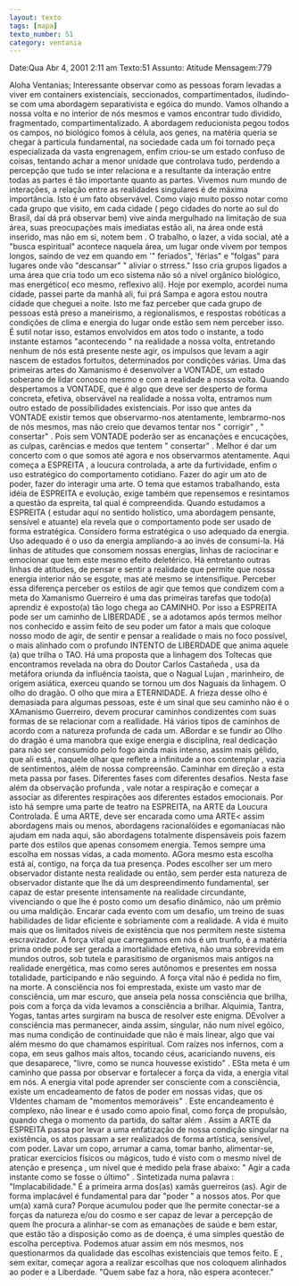 ```yaml
---
layout: texto
tags: [mapa]
texto_number: 51
category: ventania
---
```

Date:Qua Abr 4, 2001 2:11 am
Texto:51
Assunto: Atitude
Mensagem:779

Aloha Ventanias; 
Interessante observar como as pessoas foram levadas a viver em containers existenciais, seccionados, compartimentados, iludindo-se com uma abordagem separativista e egóica do mundo. 
Vamos olhando a nossa volta e no interior de nós mesmos e vamos encontrar tudo dividido, fragmentado, compartimentalizado. 
A abordagem reducionista pegou todos os campos, no biológico fomos à célula, aos genes, na matéria queria se chegar à particula fundamental, na sociedade cada um foi tornado peça especializada da vasta engrenagem, enfim criou-se um estado confuso de coisas, tentando achar a menor unidade que controlava tudo, perdendo a percepção que tudo se inter relaciona e a resultante da interação entre todas as partes é tão importante quanto as partes. 
Vivemos num mundo de interações, a relação entre as realidades singulares é de máxima importância. 
Isto é um fato observável. 
Como viajo muito posso notar como cada grupo que visito, em cada cidade ( pego cidades do norte ao sul do Brasil, daí dá prá observar bem) vive ainda mergulhado na limitação de sua área, suas preocupaçòes mais imediatas estão ali, na área onde está inserido, mas não em si, notem bem . 
O trabalho, o lazer, a vida social, até a "busca espiritual" acontece naquela área, um lugar onde vivem por tempos longos, saindo de vez em quando em '" feriados", 'férias" e "folgas" para lugares onde vão "descansar" " aliviar o strress." 
Isso cria grupos ligados a uma área que cria todo um eco sistema não só a nível orgânico biológico, mas energético( eco mesmo, reflexivo ali). 
Hoje por exemplo, acordei numa cidade, passei parte da manhã ali, fui prá Sampa e agora estou noutra cidade que cheguei a noite. 
Isto me faz perceber que cada grupo de pessoas está preso a maneirismo, a regionalismos, e respostas robóticas a condições de clima e energia do lugar onde estão sem nem perceber isso. 
É sutil notar isso, estamos envolvidos em atos todo o instante, a todo instante estamos "acontecendo " na realidade a nossa volta, entretando nenhum de nós está presente neste agir, os impulsos que levam a agir nascem de estados fortuítos, determinados por condições várias. 
Uma das primeiras artes do Xamanismo é desenvolver a VONTADE, um estado soberano de lidar conosco mesmo e com a realidade a nossa volta. 
Quando despertamos a VONTADE, que é algo que deve ser desperto de forma concreta, efetiva, observável na realidade a nossa volta, entramos num outro estado de possibilidades existenciais. 
Por isso que antes da VONTADE existir temos que observarmo-nos atentamente, lembrarmo-nos de nós mesmos, mas não creio que devamos tentar nos " corrigir" , " consertar" . 
Pois sem VONTADE poderão ser as encanações e encucações, as culpas, carências e medos que tentem " consertar" . 
Melhor é dar um concerto com o que somos até agora e nos observarmos atentamente. 
Aqui começa a ESPREITA , a loucura controlada, a arte da furtividade, enfim o uso estratégico do comportamento cotidiano. 
Fazer do agir um ato de poder, fazer do interagir uma arte. 
O tema que estamos trabalhando, esta idéia de ESPREITA e evolução, exige também que repensemos e resintamos a questão da espreita, tal qual é compreendida. 
Quando estudamos a ESPREITA ( estudar aqui no sentido holístico, uma abordagem pensante, sensível e atuante) ela revela que o comportamento pode ser usado de forma estratégica. 
Considero forma estratégica o uso adequado da energia. 
Uso adequado é o uso da energia ampliando-a ao invés de consumi-la. 
Há linhas de atitudes que consomem nossas energias, linhas de raciocinar e emocionar que tem este mesmo efeito deletérico. 
Há entretanto outras linhas de atitudes, de pensar e sentir a realidade que permite que nossa energia interior não se esgote, mas até mesmo se intensifique. 
Perceber essa diferença perceber os estilos de agir que temos que condizem com a meta do Xamanismo Guerreiro é uma das primeiras tarefas que todo(a) aprendiz é exposto(a) tão logo chega ao CAMINHO. 
Por isso a ESPREITA pode ser um caminho de LIBERDADE , se a adotamos após termos melhor nos conhecido e assim feito de seu poder um fator a mais que coloque nosso modo de agir, de sentir e pensar a realidade o mais no foco possível, o mais alinhado com o profundo INTENTO de LIBERDADE que anima aquele (a) que trilha o TAO. 
Há uma proposta que a linhagem dos Toltecas que encontramos revelada na obra do Doutor Carlos Castañeda , usa da metáfora oriunda da influência taoista, que o Nagual Lujan , marinheiro, de origem asiática, exerceu quando se tornou um dos Naguais da linhagem. 
O olho do dragão. 
O olho que mira a ETERNIDADE. 
A frieza desse olho é demasiada para algumas pessoas, este é um sinal que seu caminho não é o XAmanismo Guerreiro, devem procurar caminhos condizentes com suas formas de se relacionar com a reallidade. 
Há vários tipos de caminhos de acordo com a natureza profunda de cada um. 
ABordar e se fundir ao Olho do dragão é uma manobra que exige energia e disciplina, real dedicação para não ser consumido pelo fogo ainda mais intenso, assim mais gélido, que ali está , naquele olhar que reflete a infinitude a nos contemplar , vazia de sentimentos, além de nossa compreensão. 
Caminhar em direção a esta meta passa por fases. 
Diferentes fases com diferentes desafios. 
Nesta fase além da observação profunda , vale notar a respiração e começar a associar as diferentes respirações aos diferentes estados emocionais. 
Por isto há sempre uma parte de teatro na ESPREITA, na ARTE da Loucura Controlada. 
É uma ARTE, deve ser encarada como uma ARTE< assim abordagens mais ou menos, abordagens racionalóides e egomaníacas não ajudam em nada aqui, são abordagens totalmente dispensáveis pois fazem parte dos estilos que apenas consomem energia. 
Temos sempre uma escolha em nossas vidas, a cada momento. 
AGora mesmo esta escolha está aí, contigo, na força da tua presença. 
Podes escolher ser um mero observador distante nesta realidade ou então, sem perder esta natureza de observador distante que lhe dá um despreendimento fundamental, ser capaz de estar presente intensamente na realidade circundante, vivenciando o que lhe é posto como um desafio dinâmico, não um prêmio ou uma maldição. 
Encarar cada evento com um desafio, um treino de suas habilidades de lidar eficiente e sobriamente com a realidade. 
A vida é muito mais que os limitados níveis de existência que nos permitem neste sistema escravizador. 
A força vital que carregamos em nós é um trunfo, é a matéria prima onde pode ser gerada a imortalidade efetiva, não uma sobrevida em mundos outros, sob tutela e parasitismo de organismos mais antigos na realidade energética, mas como seres autônomos e presentes em nossa totalidade, participando e não seguindo. 
A força vital não é pedida no fim, na morte. 
A consciência nos foi emprestada, existe um vasto mar de consciência, um mar escuro, que anseia pela nossa consciência que brilha, pois com a força da vida levamos a consciência a brilhar. 
Alquimia, Tantra, Yogas, tantas artes surgiram na busca de resolver este enigma. 
DEvolver a consciência mas permanecer, ainda assim, singular, não num nível egóico, mas numa condição de continuidade que não é mais linear, algo que vai além mesmo do que chamamos espiritual. 
Com raízes nos infernos, com a copa, em seus galhos mais altos, tocando céus, acariciando nuvens, eis que desaparece, "livre, como se nunca houvesse existido" . 
ESta meta é um caminho que passa por observar e fortalecer a força da vida, a energia vital em nós. 
A energia vital pode aprender ser consciente com a consciência, existe um encadeamento de fatos de poder em nossas vidas, que os VIdentes chamam de "momentos memoráveis" . 
Este encandeamento é complexo, não linear e é usado como apoio final, como força de propulsão, quando chega o momento da partida, do saltar além . 
Assim a ARTE da ESPREITA passa por levar a uma enfatização de nossa condição singular na existência, os atos passam a ser realizados de forma artística, sensível, com poder. 
Lavar um copo, arrumar a cama, tomar banho, alimentar-se, praticar exercícios físicos ou mágicos, tudo é visto com o mesmo nível de atenção e presença , um nível que é medido pela frase abaixo: 
" Agir a cada instante como se fosse o último" . 
Sintetizada numa palavra : 
"Implacabilidade." 
É a primeira arma dos(as) xamãs guerreiros (as). 
Agir de forma implacável é fundamental para dar "poder " a nossos atos. 
Por que um(a) xamã cura? 
Porque acumulou poder que lhe permite conectar-se a forças da natureza e/ou do cosmo e ser capaz de levar a percepção de quem lhe procura a alinhar-se com as emanações de saúde e bem estar, que estão tão a disposição como as de doença, é uma simples questão de escolha perceptiva. 
Podemos atuar assim em nós mesmos, nos questionarmos da qualidade das escolhas existenciais que temos feito. 
E , sem exitar, começar agora a realizar escolhas que nos coloquem alinhados ao poder e a Liberdade. 
"Quem sabe faz a hora, não espera acontecer."